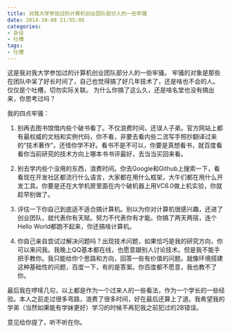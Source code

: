 ```yaml
---
title: 对我大学参加过的计算机创业团队部分人的一些牢骚
date: 2014-10-08 21:55:05
categories:
- 杂谈
- 吐槽
tags:
- 吐槽
---
```

这是我对我大学参加过的计算机创业团队部分人的一些牢骚。
牢骚的对象是那些在团队中呆了好长时间了，自己也觉得搞了好几年技术了，还是啥也不会的人。
仅仅是个吐槽，切勿实际关联。
为什么你搞了这么久，还是啥名堂也没有搞出来，你思考过吗？

<!-- more -->

我的四点牢骚：

1. 别再去图书馆借内些个破书看了。不仅浪费时间，还误人子弟。官方网站上都有最权威的文档和实例代码，你不看，非要去看内些二流写手照抄翻译过来的“技术著作”，还怪你学不好。看书不是不可以，你要是真想看书，就百度看看你当前研究的技术方向上哪本书书评最好，去当当买回来看。

2. 别去学内些个没用的东西，浪费时间。你去Google和Github上搜索一下，看看现在开发社区都流行什么语言，大家都在用什么框架，大牛们都在用什么开发工具。你要是还在大学机房里面在内个破机器上用VC6.0做上机实验，你就趁早别做了。

3. 评估一下你自己到底适不适合搞计算机。别以为你对计算机很感兴趣，还进了创业团队，就代表你有天赋。努力不代表你有才能。你搞了两天两宿，连个Hello World都跑不起来，你还搞啥计算机。

4. 你自己亲自尝试过解决问题吗？出现技术问题，如果恰巧是我的研究方向，你可以来问我。我晚上QQ基本都在线，也愿意跟别人讨论技术。但是我不能手把手教你。我只能给你个思路和方向，回答一些有价值的问题。就像环境搭建这种基础性的问题，百度一下，有的是答案。你百度都不愿意，我也教不了你。

最后我在啰嗦几句，以上都是作为一个过来人的一些看法，作为一个学长的一些经验。本人之前走过很多弯路，浪费了很多时间，好在最后还算上了道。我希望我的学弟（当然如果能有学妹更好）学习的时候不再犯我之前犯过的2B错误。

意见给你提了，听不听在你。
